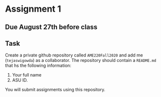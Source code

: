 # Assignment 1

## Due August 27th before class

## Task

Create a private github repository called `AME220Fall2020` and add me
(`tejaswigowda`) as
a collaborator. The repository should contain a `README.md` that hs the
following information:

1. Your full name
2. ASU ID.

You will submit assignments using this repository. 

